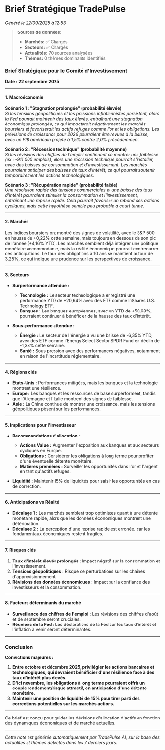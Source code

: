 # Brief Stratégique TradePulse

*Généré le 22/09/2025 à 12:53*

> **Sources de données:**
> - **Marchés:** ✅ Chargés
> - **Secteurs:** ✅ Chargés
> - **Actualités:** 70 sources analysées
> - **Thèmes:** 0 thèmes dominants identifiés

### Brief Stratégique pour le Comité d'Investissement

**Date : 22 septembre 2025**

---

#### 1. Macroéconomie

**Scénario 1 : "Stagnation prolongée" (probabilité élevée)**  
*Si les tensions géopolitiques et les pressions inflationnistes persistent, alors la Fed pourrait maintenir des taux élevés, entraînant une stagnation économique prolongée, ce qui impacterait négativement les marchés boursiers et favoriserait les actifs refuges comme l'or et les obligations. Les prévisions de croissance pour 2026 pourraient être revues à la baisse, avec un PIB américain projeté à 1,5% contre 2,0% précédemment.*

**Scénario 2 : "Récession technique" (probabilité moyenne)**  
*Si les révisions des chiffres de l'emploi continuent de montrer une faiblesse (ex : -911 000 emplois), alors une récession technique pourrait s'installer, avec des baisses de consommation et d'investissement. Les marchés pourraient anticiper des baisses de taux d'intérêt, ce qui pourrait soutenir temporairement les actions technologiques.*

**Scénario 3 : "Récupération rapide" (probabilité faible)**  
*Une résolution rapide des tensions commerciales et une baisse des taux d'intérêt pourraient stimuler la consommation et l'investissement, entraînant une reprise rapide. Cela pourrait favoriser un rebond des actions cycliques, mais cette hypothèse semble peu probable à court terme.*

---

#### 2. Marchés

Les indices boursiers ont montré des signes de volatilité, avec le S&P 500 en hausse de +0,22% cette semaine, mais toujours en dessous de son pic de l'année (+4,16% YTD). Les marchés semblent déjà intégrer une politique monétaire accommodante, mais la réalité économique pourrait contrecarrer ces anticipations. Le taux des obligations à 10 ans se maintient autour de 3,25%, ce qui indique une prudence sur les perspectives de croissance.

---

#### 3. Secteurs

- **Surperformance attendue :**  
  - **Technologie :** Le secteur technologique a enregistré une performance YTD de +20,64% avec des ETF comme l’iShares U.S. Technology ETF.
  - **Banques :** Les banques européennes, avec un YTD de +50,98%, pourraient continuer à bénéficier de la hausse des taux d'intérêt.

- **Sous-performance attendue :**  
  - **Énergie :** Le secteur de l'énergie a vu une baisse de -6,35% YTD, avec des ETF comme l'Energy Select Sector SPDR Fund en déclin de -1,33% cette semaine.
  - **Santé :** Sous pression avec des performances négatives, notamment en raison de l'incertitude réglementaire.

---

#### 4. Régions clés

- **États-Unis :** Performances mitigées, mais les banques et la technologie montrent une résilience.
- **Europe :** Les banques et les ressources de base surperforment, tandis que l'Allemagne et l'Italie montrent des signes de faiblesse.
- **Asie :** La Chine continue de montrer une croissance, mais les tensions géopolitiques pèsent sur les performances.

---

#### 5. Implications pour l'investisseur

- **Recommandations d'allocation :**  
  - **Actions Value :** Augmenter l'exposition aux banques et aux secteurs cycliques en Europe.
  - **Obligations :** Considérer les obligations à long terme pour profiter d'une éventuelle détente monétaire.
  - **Matières premières :** Surveiller les opportunités dans l'or et l'argent en tant qu'actifs refuges.

- **Liquidité :** Maintenir 15% de liquidités pour saisir les opportunités en cas de correction.

---

#### 6. Anticipations vs Réalité

- **Décalage 1 :** Les marchés semblent trop optimistes quant à une détente monétaire rapide, alors que les données économiques montrent une détérioration.
- **Décalage 2 :** La perception d'une reprise rapide est erronée, car les fondamentaux économiques restent fragiles.

---

#### 7. Risques clés

1. **Taux d'intérêt élevés prolongés** : Impact négatif sur la consommation et l'investissement.
2. **Tensions géopolitiques** : Risque de perturbations sur les chaînes d'approvisionnement.
3. **Révisions des données économiques** : Impact sur la confiance des investisseurs et la consommation.

---

#### 8. Facteurs déterminants du marché

- **Surveillance des chiffres de l'emploi** : Les révisions des chiffres d'août et de septembre seront cruciales.
- **Réunions de la Fed** : Les déclarations de la Fed sur les taux d'intérêt et l'inflation à venir seront déterminantes.

---

### Conclusion

**Convictions majeures :**
1. **Entre octobre et décembre 2025, privilégier les actions bancaires et technologiques, qui devraient bénéficier d'une résilience face à des taux d'intérêt plus élevés.**
2. **D'ici novembre, les obligations à long terme pourraient offrir un couple rendement/risque attractif, en anticipation d'une détente monétaire.**
3. **Maintenir une position de liquidité de 15% pour tirer parti des corrections potentielles sur les marchés actions.**

--- 

Ce brief est conçu pour guider les décisions d'allocation d'actifs en fonction des dynamiques économiques et de marché actuelles.

---

*Cette note est générée automatiquement par TradePulse AI, sur la base des actualités et thèmes détectés dans les 7 derniers jours.*
